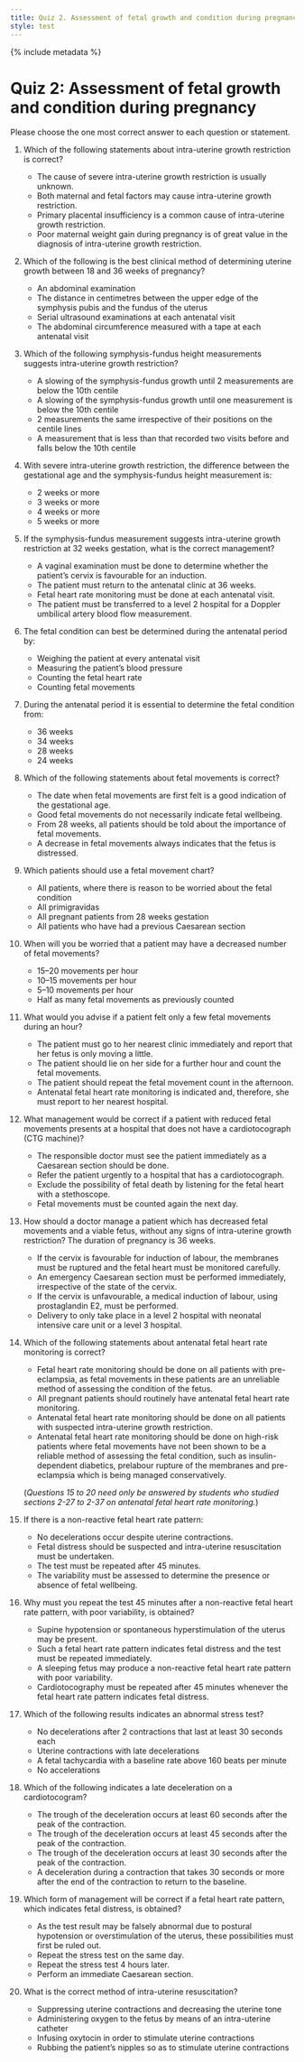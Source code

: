```yaml
---
title: Quiz 2. Assessment of fetal growth and condition during pregnancy
style: test
---
```


{% include metadata %}

# Quiz 2: Assessment of fetal growth and condition during pregnancy

Please choose the one most correct answer to each question or statement.

1.	Which of the following statements about intra-uterine growth restriction is correct?
	-	The cause of severe intra-uterine growth restriction is usually unknown.
	+	Both maternal and fetal factors may cause intra-uterine growth restriction.
	-	Primary placental insufficiency is a common cause of intra-uterine growth restriction.
	-	Poor maternal weight gain during pregnancy is of great value in the diagnosis of intra-uterine growth restriction.
2.	Which of the following is the best clinical method of determining uterine growth between 18 and 36 weeks of pregnancy?
	-	An abdominal examination
	+	The distance in centimetres between the upper edge of the symphysis pubis and the fundus of the uterus
	-	Serial ultrasound examinations at each antenatal visit
	-	The abdominal circumference measured with a tape at each antenatal visit
3.	Which of the following symphysis-fundus height measurements suggests intra-uterine growth restriction?
	-	A slowing of the symphysis-fundus growth until 2 measurements are below the 10th centile
	+	A slowing of the symphysis-fundus growth until one measurement is below the 10th centile
	-	2 measurements the same irrespective of their positions on the centile lines
	-	A measurement that is less than that recorded two visits before and falls below the 10th centile
4.	With severe intra-uterine growth restriction, the difference between the gestational age and the symphysis-fundus height measurement is:
	-	2 weeks or more
	-	3 weeks or more
	+	4 weeks or more
	-	5 weeks or more
5.	If the symphysis-fundus measurement suggests intra-uterine growth restriction at 32 weeks gestation, what is the correct management?
	-	A vaginal examination must be done to determine whether the patient’s cervix is favourable for an induction.
	-	The patient must return to the antenatal clinic at 36 weeks.
	-	Fetal heart rate monitoring must be done at each antenatal visit.
	+	The patient must be transferred to a level 2 hospital for a Doppler umbilical artery blood flow measurement.
6.	The fetal condition can best be determined during the antenatal period by:
	-	Weighing the patient at every antenatal visit
	-	Measuring the patient’s blood pressure
	-	Counting the fetal heart rate
	+	Counting fetal movements
7.	During the antenatal period it is essential to determine the fetal condition from:
	-	36 weeks
	-	34 weeks
	+	28 weeks
	-	24 weeks
8.	Which of the following statements about fetal movements is correct?
	-	The date when fetal movements are first felt is a good indication of the gestational age.
	-	Good fetal movements do not necessarily indicate fetal wellbeing.
	+	From 28 weeks, all patients should be told about the importance of fetal movements.
	-	A decrease in fetal movements always indicates that the fetus is distressed.
9.	Which patients should use a fetal movement chart?
	+	All patients, where there is reason to be worried about the fetal condition
	-	All primigravidas
	-	All pregnant patients from 28 weeks gestation
	-	All patients who have had a previous Caesarean section
10.	When will you be worried that a patient may have a decreased number of fetal movements?
	-	15–20 movements per hour
	-	10–15 movements per hour
	-	5–10 movements per hour
	+	Half as many fetal movements as previously counted
11.	What would you advise if a patient felt only a few fetal movements during an hour?
	-	The patient must go to her nearest clinic immediately and report that her fetus is only moving a little.
	+	The patient should lie on her side for a further hour and count the fetal movements.
	-	The patient should repeat the fetal movement count in the afternoon.
	-	Antenatal fetal heart rate monitoring is indicated and, therefore, she must report to her nearest hospital.
12.	What management would be correct if a patient with reduced fetal movements presents at a hospital that does not have a cardiotocograph (CTG machine)?
	-	The responsible doctor must see the patient immediately as a Caesarean section should be done.
	-	Refer the patient urgently to a hospital that has a cardiotocograph.
	+	Exclude the possibility of fetal death by listening for the fetal heart with a stethoscope.
	-	Fetal movements must be counted again the next day.
13.	How should a doctor manage a patient which has decreased fetal movements and a viable fetus, without any signs of intra-uterine growth restriction? The duration of pregnancy is 36 weeks.
	+	If the cervix is favourable for induction of labour, the membranes must be ruptured and the fetal heart must be monitored carefully.
	-	An emergency Caesarean section must be performed immediately, irrespective of the state of the cervix.
	-	If the cervix is unfavourable, a medical induction of labour, using prostaglandin E2, must be performed.
	-	Delivery to only take place in a level 2 hospital with neonatal intensive care unit or a level 3 hospital.
14.	Which of the following statements about antenatal fetal heart rate monitoring is correct?
	-	Fetal heart rate monitoring should be done on all patients with pre-eclampsia, as fetal movements in these patients are an unreliable method of assessing the condition of the fetus.
	-	All pregnant patients should routinely have antenatal fetal heart rate monitoring.
	-	Antenatal fetal heart rate monitoring should be done on all patients with suspected intra-uterine growth restriction.
	+	Antenatal fetal heart rate monitoring should be done on high-risk patients where fetal movements have not been shown to be a reliable method of assessing the fetal condition, such as insulin-dependent diabetics, prelabour rupture of the membranes and pre-eclampsia which is being managed conservatively.
	
	(*Questions 15 to 20 need only be answered by students who studied sections 2-27 to 2-37 on antenatal fetal heart rate monitoring.*)
	
15.	If there is a non-reactive fetal heart rate pattern: 
	-	No decelerations occur despite uterine contractions.
	-	Fetal distress should be suspected and intra-uterine resuscitation must be undertaken.
	-	The test must be repeated after 45 minutes.
	+	The variability must be assessed to determine the presence or absence of fetal wellbeing.
16.	Why must you repeat the test 45 minutes after a non-reactive fetal heart rate pattern, with poor variability, is obtained?
	-	Supine hypotension or spontaneous hyperstimulation of the uterus may be present.
	-	Such a fetal heart rate pattern indicates fetal distress and the test must be repeated immediately.
	+	A sleeping fetus may produce a non-reactive fetal heart rate pattern with poor variability.
	-	Cardiotocography must be repeated after 45 minutes whenever the fetal heart rate pattern indicates fetal distress.
17.	Which of the following results indicates an abnormal stress test?
	-	No decelerations after 2 contractions that last at least 30 seconds each
	+	Uterine contractions with late decelerations
	-	A fetal tachycardia with a baseline rate above 160 beats per minute
	-	No accelerations
18.	Which of the following indicates a late deceleration on a cardiotocogram?
	-	The trough of the deceleration occurs at least 60 seconds after the peak of the contraction.
	-	The trough of the deceleration occurs at least 45 seconds after the peak of the contraction.
	+	The trough of the deceleration occurs at least 30 seconds after the peak of the contraction.
	-	A deceleration during a contraction that takes 30 seconds or more after the end of the contraction to return to the baseline.
19.	Which form of management will be correct if a fetal heart rate pattern, which indicates fetal distress, is obtained?
	+	As the test result may be falsely abnormal due to postural hypotension or overstimulation of the uterus, these possibilities must first be ruled out.
	-	Repeat the stress test on the same day.
	-	Repeat the stress test 4 hours later.
	-	Perform an immediate Caesarean section.
20.	What is the correct method of intra-uterine resuscitation?
	+	Suppressing uterine contractions and decreasing the uterine tone
	-	Administering oxygen to the fetus by means of an intra-uterine catheter
	-	Infusing oxytocin in order to stimulate uterine contractions
	-	Rubbing the patient’s nipples so as to stimulate uterine contractions
